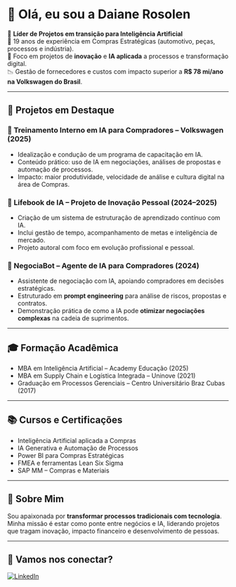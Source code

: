 # 👋 Olá, eu sou a Daiane Rosolen

🚀 **Líder de Projetos em transição para Inteligência Artificial**  
💼 19 anos de experiência em Compras Estratégicas (automotivo, peças, processos e indústria).  
🌟 Foco em projetos de **inovação** e **IA aplicada** a processos e transformação digital.  
📉 Gestão de fornecedores e custos com impacto superior a **R$ 78 mi/ano na Volkswagen do Brasil**.  

---

## 📌 Projetos em Destaque

### 🔹 Treinamento Interno em IA para Compradores – Volkswagen (2025)
- Idealização e condução de um programa de capacitação em IA.
- Conteúdo prático: uso de IA em negociações, análises de propostas e automação de processos.
- Impacto: maior produtividade, velocidade de análise e cultura digital na área de Compras.

### 🔹 Lifebook de IA – Projeto de Inovação Pessoal (2024–2025)
- Criação de um sistema de estruturação de aprendizado contínuo com IA.
- Inclui gestão de tempo, acompanhamento de metas e inteligência de mercado.
- Projeto autoral com foco em evolução profissional e pessoal.

### 🔹 NegociaBot – Agente de IA para Compradores (2024)
- Assistente de negociação com IA, apoiando compradores em decisões estratégicas.
- Estruturado em **prompt engineering** para análise de riscos, propostas e contratos.
- Demonstração prática de como a IA pode **otimizar negociações complexas** na cadeia de suprimentos.

---

## 🎓 Formação Acadêmica
- MBA em Inteligência Artificial – Academy Educação (2025)  
- MBA em Supply Chain e Logística Integrada – Uninove (2021)  
- Graduação em Processos Gerenciais – Centro Universitário Braz Cubas (2017)  

---

## 📚 Cursos e Certificações
- Inteligência Artificial aplicada a Compras  
- IA Generativa e Automação de Processos  
- Power BI para Compras Estratégicas  
- FMEA e ferramentas Lean Six Sigma  
- SAP MM – Compras e Materiais  

---

## 🌟 Sobre Mim
Sou apaixonada por **transformar processos tradicionais com tecnologia**.  
Minha missão é estar como ponte entre negócios e IA, liderando projetos que tragam inovação, impacto financeiro e desenvolvimento de pessoas.  

---

## 🔗 Vamos nos conectar?
[![LinkedIn](https://img.shields.io/badge/LinkedIn-000?style=for-the-badge&logo=linkedin&logoColor=0E76A8)](https://www.linkedin.com/in/daiane-rosolen)
